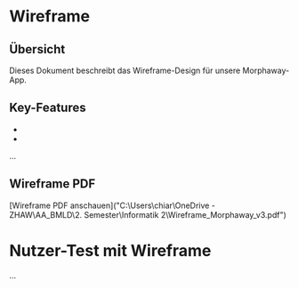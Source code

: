 # Wireframe

## Übersicht
Dieses Dokument beschreibt das Wireframe-Design für unsere Morphaway-App.

## Key-Features
-
-
...

## Wireframe PDF

[Wireframe PDF anschauen]("C:\Users\chiar\OneDrive - ZHAW\AA_BMLD\2. Semester\Informatik 2\Wireframe_Morphaway_v3.pdf")

# Nutzer-Test mit Wireframe

...

